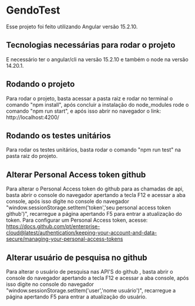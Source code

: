 # GendoTest

Esse projeto foi feito utilizando Angular versão 15.2.10.

## Tecnologias necessárias para rodar o projeto
E necessário ter o angular/cli na versão 15.2.10 e também o node na versão 14.20.1.

## Rodando o projeto
Para rodar o projeto, basta acessar a pasta raiz e rodar no terminal o comando "npm install", após concluir a instalação do node_modules rode o comando "npm run start", e após isso abrir no navegador o link: http://localhost:4200/


## Rodando os testes unitários 

Para rodar os testes unitários, basta rodar o comando "npm run test" na pasta raiz do projeto.


## Alterar Personal Access token github
Para alterar o Personal Access token do github para as chamadas de api, basta abrir o console do navegador apertando a tecla F12 e acessar a aba console, após isso digite no console do navegador "window.sessionStorage.setItem('token','seu personal access token github')", recarregue a página apertando F5 para entrar a atualização do token.
Para configurar um Personal Access token, acesse: https://docs.github.com/pt/enterprise-cloud@latest/authentication/keeping-your-account-and-data-secure/managing-your-personal-access-tokens 

## Alterar usuário de pesquisa no github
Para alterar o usuário de pesquisa nas API'S do github , basta abrir o console do navegador apertando a tecla F12 e acessar a aba console, após isso digite no console do navegador "window.sessionStorage.setItem('user','nome usuário')", recarregue a página apertando F5 para entrar a atualização do usuário.


